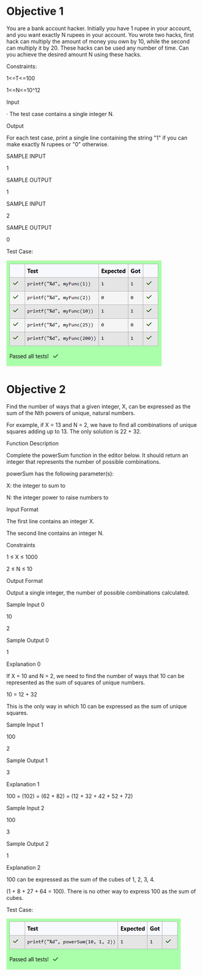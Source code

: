 # Objective 1

You are a bank account hacker. Initially you have 1 rupee in your account, and you want exactly N rupees in your account. You wrote two hacks, first hack can multiply the amount of money you own by 10, while the second can multiply it by 20. These hacks can be used any number of time. Can you achieve the desired amount N using these hacks.

 

Constraints:

 

1<=T<=100

1<=N<=10^12

 

Input

 

·         The test case contains a single integer N. 

 

Output

 

For each test case, print a single line containing the string "1" if you can make exactly N rupees or "0" otherwise.

 

SAMPLE INPUT

 

1

 

SAMPLE OUTPUT

 

1

 

SAMPLE INPUT

 

2

 

SAMPLE OUTPUT

 

0

Test Case:

![alt text](<Screenshot 2025-01-13 171059.png>)

# Objective 2

Find the number of ways that a given integer, X, can be expressed as the sum of the Nth powers of unique, natural numbers.

 

For example, if X = 13 and N = 2, we have to find all combinations of unique squares adding up to 13. The only solution is 22 + 32.

 

Function Description

 

Complete the powerSum function in the editor below. It should return an integer that represents the number of possible combinations.

 

powerSum has the following parameter(s):

 

X: the integer to sum to

N: the integer power to raise numbers to

Input Format

 

The first line contains an integer X.

The second line contains an integer N.

 

Constraints

 

1 ≤ X ≤ 1000

2 ≤ N ≤ 10

 

Output Format

 

Output a single integer, the number of possible combinations calculated.

 

Sample Input 0

 

10

2

 

Sample Output 0

 

1

 

Explanation 0

 

If X = 10 and N = 2, we need to find the number of ways that 10 can be represented as the sum of squares of unique numbers.

 

10 = 12 + 32

 

This is the only way in which 10 can be expressed as the sum of unique squares.

 


 

Sample Input 1

 

100

2

 

Sample Output 1

 

3

 

Explanation 1

 

100 = (102) = (62 + 82) = (12 + 32 + 42 + 52 + 72)

 

Sample Input 2

 

100

3

 

Sample Output 2

 

1

 

Explanation 2

 

100 can be expressed as the sum of the cubes of 1, 2, 3, 4.

(1 + 8 + 27 + 64 = 100). There is no other way to express 100 as the sum of cubes.

Test Case:

![alt text](<Screenshot 2025-01-13 171104.png>)